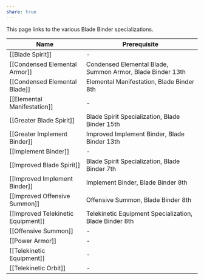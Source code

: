 ```yaml
---
share: true
---
```


This page links to the various Blade Binder specializations.

| Name                               | Prerequisite                                               |
| ---------------------------------- | ---------------------------------------------------------- |
| [[Blade Spirit]]                   | \-                                                         |
| [[Condensed Elemental Armor]]      | Condensed Elemental Blade, Summon Armor, Blade Binder 13th |
| [[Condensed Elemental Blade]]      | Elemental Manifestation, Blade Binder 8th                  |
| [[Elemental Manifestation]]        | \-                                                         |
| [[Greater Blade Spirit]]           | Blade Spirit Specialization, Blade Binder 15th             |
| [[Greater Implement Binder]]       | Improved Implement Binder, Blade Binder 13th               |
| [[Implement Binder]]               | \-                                                         |
| [[Improved Blade Spirit]]          | Blade Spirit Specialization, Blade Binder 7th              |
| [[Improved Implement Binder]]      | Implement Binder, Blade Binder 8th                         |
| [[Improved Offensive Summon]]      | Offensive Summon, Blade Binder 8th                         |
| [[Improved Telekinetic Equipment]] | Telekinetic Equipment Specialization, Blade Binder 8th     |
| [[Offensive Summon]]               | \-                                                         |
| [[Power Armor]]                    | \-                                                         |
| [[Telekinetic Equipment]]          | \-                                                         |
| [[Telekinetic Orbit]]              | \-                                                         |
